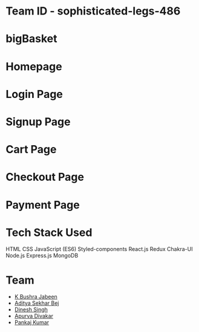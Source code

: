 # Team ID - sophisticated-legs-486

# bigBasket

# Homepage

# Login Page

# Signup Page

# Cart Page

# Checkout Page

# Payment Page

# Tech Stack Used

HTML
CSS
JavaScript (ES6)
Styled-components
React.js
Redux
Chakra-UI
Node.js
Express.js
MongoDB

# Team

- [K Bushra Jabeen](https://github.com/bushrajabeenk) 
- [Aditya Sekhar Bej](https://github.com/adityasekharbej)
- [Dinesh Singh](https://github.com/CYNO28)
- [Apurva Divakar](https://github.com/APURVA-DIVAKAR)
- [Pankaj Kumar](https://github.com/Dreamboy-26)

